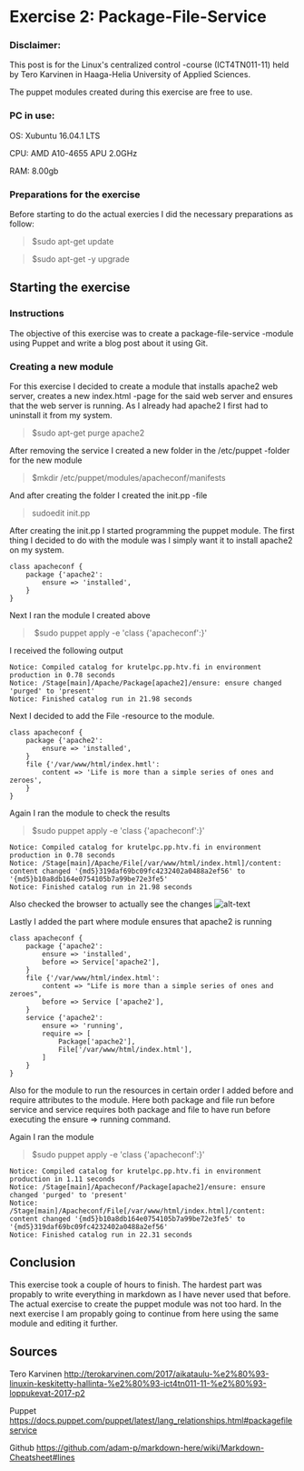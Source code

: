 # Exercise 2: Package-File-Service

### Disclaimer:
This post is for the Linux's centralized control -course (ICT4TN011-11) held by Tero Karvinen in Haaga-Helia University of Applied Sciences.

The puppet modules created during this exercise are free to use.

### PC in use:

OS: Xubuntu 16.04.1 LTS

CPU: AMD A10-4655 APU 2.0GHz

RAM: 8.00gb

### Preparations for the exercise

Before starting to do the actual exercies I did the necessary preparations as follow:

> $sudo apt-get update

> $sudo apt-get -y upgrade

## Starting the exercise

### Instructions

The objective of this exercise was to create a package-file-service -module using Puppet and write a blog post about it using Git.

### Creating a new module

For this exercise I decided to create a module that installs apache2 web server, creates a new index.html -page for the said web server and ensures that the web server is running. As I already had apache2 I first had to uninstall it from my system.

> $sudo apt-get purge apache2

After removing the service I created a new folder in the /etc/puppet -folder for the new module

> $mkdir /etc/puppet/modules/apacheconf/manifests

And after creating the folder I created the init.pp -file

> sudoedit init.pp

After creating the init.pp I started programming the puppet module. The first thing I decided to do with the module was I simply want it to install apache2 on my system.

```
class apacheconf {
	package {'apache2':
		ensure => 'installed',
	}
}
```
Next I ran the module I created above

> $sudo puppet apply -e 'class {'apacheconf':}'

I received the following output
```
Notice: Compiled catalog for krutelpc.pp.htv.fi in environment production in 0.78 seconds
Notice: /Stage[main]/Apache/Package[apache2]/ensure: ensure changed 'purged' to 'present'
Notice: Finished catalog run in 21.98 seconds
```
Next I decided to add the File -resource to the module. 

```
class apacheconf {
	package {'apache2':
		ensure => 'installed',
	}
	file {'/var/www/html/index.hmtl':
		content => 'Life is more than a simple series of ones and zeroes',
	}
}
```
Again I ran the module to check the results

> $sudo puppet apply -e 'class {'apacheconf':}'

```
Notice: Compiled catalog for krutelpc.pp.htv.fi in environment production in 0.78 seconds
Notice: /Stage[main]/Apache/File[/var/www/html/index.html]/content: content changed '{md5}319daf69bc09fc4232402a0488a2ef56' to '{md5}b10a8db164e0754105b7a99be72e3fe5'
Notice: Finished catalog run in 21.98 seconds
```
Also checked the browser to actually see the changes
![alt-text](https://github.com/GarStiver/PuppetModules/secondhomework/localhost.png "locahost picture")

Lastly I added the part where module ensures that apache2 is running

```
class apacheconf {
	package {'apache2':
		ensure => 'installed',
		before => Service['apache2'],
	}
	file {'/var/www/html/index.html':
		content => "Life is more than a simple series of ones and zeroes",
		before => Service ['apache2'],
	}
	service {'apache2':
		ensure => 'running',
		require => [
			Package['apache2'],
			File['/var/www/html/index.html'],
		]
	}
}
```

Also for the module to run the resources in certain order I added before and require attributes to the module. Here both package and file run before service and service requires both package and file to have run before executing the ensure => running command.

Again I ran the module

> $sudo puppet apply -e 'class {'apacheconf':}'

```
Notice: Compiled catalog for krutelpc.pp.htv.fi in environment production in 1.11 seconds
Notice: /Stage[main]/Apacheconf/Package[apache2]/ensure: ensure changed 'purged' to 'present'
Notice: /Stage[main]/Apacheconf/File[/var/www/html/index.html]/content: content changed '{md5}b10a8db164e0754105b7a99be72e3fe5' to '{md5}319daf69bc09fc4232402a0488a2ef56'
Notice: Finished catalog run in 22.31 seconds
```

## Conclusion

This exercise took a couple of hours to finish. The hardest part was propably to write everything in markdown as I have never used that before. The actual exercise to create the puppet module was not too hard. In the next exercise I am propably going to continue from here using the same module and editing it further.

## Sources

Tero Karvinen
http://terokarvinen.com/2017/aikataulu-%e2%80%93-linuxin-keskitetty-hallinta-%e2%80%93-ict4tn011-11-%e2%80%93-loppukevat-2017-p2

Puppet
https://docs.puppet.com/puppet/latest/lang_relationships.html#packagefileservice

Github
https://github.com/adam-p/markdown-here/wiki/Markdown-Cheatsheet#lines
